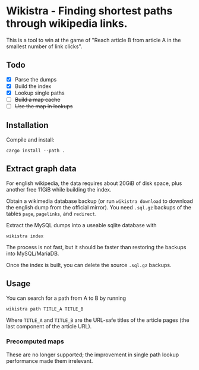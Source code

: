 # Wikistra - Finding shortest paths through wikipedia links.

This is a tool to win at the game of "Reach article B from
article A in the smallest number of link clicks".

## Todo 

 - [X] Parse the dumps
 - [X] Build the index
 - [X] Lookup single paths
 - [ ] ~~Build a map cache~~
 - [ ] ~~Use the map in lookups~~

## Installation


Compile and install:

```
cargo install --path .
```

## Extract graph data

For english wikipedia, the data requires about 20GiB of disk space, plus
another free 11GiB while building the index.

Obtain a wikimedia database backup (or run `wikistra download` to download
the english dump from the official mirror). You need `.sql.gz` backups of the tables `page`,
`pagelinks`, and `redirect`.

Extract the MySQL dumps into a useable sqlite database with

```
wikistra index
```

The process is not fast, but it should be faster than restoring the backups into MySQL/MariaDB.


Once the index is built, you can delete the source `.sql.gz` backups.


## Usage

You can search for a path from A to B by running

```
wikistra path TITLE_A TITLE_B
```

Where `TITLE_A` and `TITLE_B` are the URL-safe titles of the article pages
(the last component of the article URL).

### Precomputed maps

These are no longer supported; the improvement in single path lookup performance
made them irrelevant.
